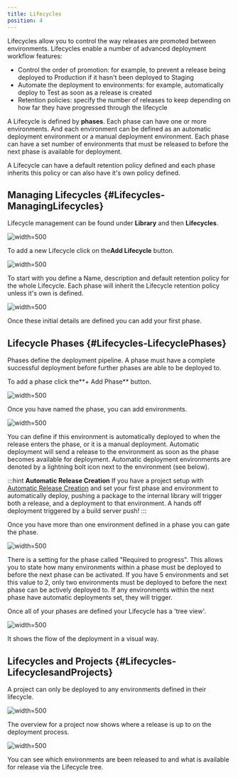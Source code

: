 ```yaml
---
title: Lifecycles
position: 4
---
```



Lifecycles allow you to control the way releases are promoted between environments. Lifecycles enable a number of advanced deployment workflow features:

- Control the order of promotion: for example, to prevent a release being deployed to Production if it hasn't been deployed to Staging
- Automate the deployment to environments: for example, automatically deploy to Test as soon as a release is created
- Retention policies: specify the number of releases to keep depending on how far they have progressed through the lifecycle



A Lifecycle is defined by **phases**. Each phase can have one or more environments. And each environment can be defined as an automatic deployment environment or a manual deployment environment. Each phase can have a set number of environments that must be released to before the next phase is available for deployment.


A Lifecycle can have a default retention policy defined and each phase inherits this policy or can also have it's own policy defined.

## Managing Lifecycles {#Lifecycles-ManagingLifecycles}


Lifecycle management can be found under **Library** and then **Lifecycles**.


![](/docs/images/3048104/3277868.png "width=500")


To add a new Lifecycle click on the**Add Lifecycle** button.


![](/docs/images/3048104/3277867.png "width=500")


To start with you define a Name, description and default retention policy for the whole Lifecycle. Each phase will inherit the Lifecycle retention policy unless it's own is defined.


![](/docs/images/3048104/3277866.png "width=500")


Once these initial details are defined you can add your first phase.

## Lifecycle Phases {#Lifecycles-LifecyclePhases}


Phases define the deployment pipeline. A phase must have a complete successful deployment before further phases are able to be deployed to.


To add a phase click the**+ Add Phase** button.


![](/docs/images/3048104/3277864.png "width=500")


Once you have named the phase, you can add environments.


![](/docs/images/3048104/3277863.png "width=500")


You can define if this environment is automatically deployed to when the release enters the phase, or it is a manual deployment. Automatic deployment will send a release to the environment as soon as the phase becomes available for deployment. Automatic deployment environments are denoted by a lightning bolt icon next to the environment (see below).

:::hint
**Automatic Release Creation**
If you have a project setup with [Automatic Release Creation](/docs/deploying-applications/automatic-release-creation.md) and set your first phase and environment to automatically deploy, pushing a package to the internal library will trigger both a release, and a deployment to that environment. A hands off deployment triggered by a build server push!
:::





Once you have more than one environment defined in a phase you can gate the phase.


![](/docs/images/3048104/3277862.png "width=500")


There is a setting for the phase called "Required to progress". This allows you to state how many environments within a phase must be deployed to before the next phase can be activated. If you have 5 environments and set this value to 2, only two environments must be deployed to before the next phase can be actively deployed to. If any environments within the next phase have automatic deployments set, they will trigger.


Once all of your phases are defined your Lifecycle has a 'tree view'.


![](/docs/images/3048104/3277861.png "width=500")


It shows the flow of the deployment in a visual way.

## Lifecycles and Projects {#Lifecycles-LifecyclesandProjects}


A project can only be deployed to any environments defined in their lifecycle.


![](/docs/images/3048104/3277860.png "width=500")


The overview for a project now shows where a release is up to on the deployment process.


![](/docs/images/3048104/3277859.png "width=500")


You can see which environments are been released to and what is available for release via the Lifecycle tree.
